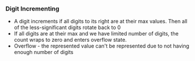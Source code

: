 ### Digit Incrementing
- A digit increments if all digits to its right are at their max values. Then all of the less-significant digits rotate back to 0
- If all digits are at their max and we have limited number of digits, the count wraps to zero and enters overflow state.
- Overflow - the represented value can't be represented due to not having enough number of digits